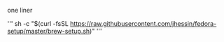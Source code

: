 one liner

'''
sh -c "$(curl -fsSL https://raw.githubusercontent.com/jhessin/fedora-setup/master/brew-setup.sh)"
'''
